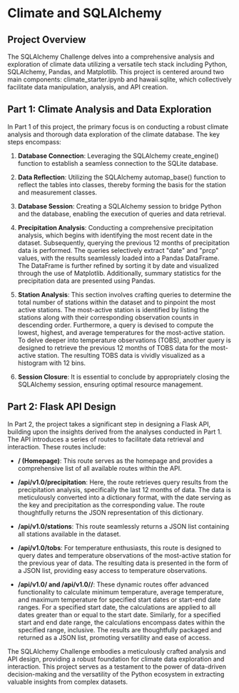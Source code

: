 # Climate and SQLAlchemy

## Project Overview

The SQLAlchemy Challenge delves into a comprehensive analysis and exploration of climate data utilizing a versatile tech stack including Python, SQLAlchemy, Pandas, and Matplotlib. This project is centered around two main components: climate_starter.ipynb and hawaii.sqlite, which collectively facilitate data manipulation, analysis, and API creation.

## Part 1: Climate Analysis and Data Exploration

In Part 1 of this project, the primary focus is on conducting a robust climate analysis and thorough data exploration of the climate database. The key steps encompass:

1. **Database Connection**: Leveraging the SQLAlchemy create_engine() function to establish a seamless connection to the SQLite database.

2. **Data Reflection**: Utilizing the SQLAlchemy automap_base() function to reflect the tables into classes, thereby forming the basis for the station and measurement classes.

3. **Database Session**: Creating a SQLAlchemy session to bridge Python and the database, enabling the execution of queries and data retrieval.

4. **Precipitation Analysis**: Conducting a comprehensive precipitation analysis, which begins with identifying the most recent date in the dataset. Subsequently, querying the previous 12 months of precipitation data is performed. The queries selectively extract "date" and "prcp" values, with the results seamlessly loaded into a Pandas DataFrame. The DataFrame is further refined by sorting it by date and visualized through the use of Matplotlib. Additionally, summary statistics for the precipitation data are presented using Pandas.

5. **Station Analysis**: This section involves crafting queries to determine the total number of stations within the dataset and to pinpoint the most active stations. The most-active station is identified by listing the stations along with their corresponding observation counts in descending order. Furthermore, a query is devised to compute the lowest, highest, and average temperatures for the most-active station. To delve deeper into temperature observations (TOBS), another query is designed to retrieve the previous 12 months of TOBS data for the most-active station. The resulting TOBS data is vividly visualized as a histogram with 12 bins.

6. **Session Closure**: It is essential to conclude by appropriately closing the SQLAlchemy session, ensuring optimal resource management.

## Part 2: Flask API Design

In Part 2, the project takes a significant step in designing a Flask API, building upon the insights derived from the analyses conducted in Part 1. The API introduces a series of routes to facilitate data retrieval and interaction. These routes include:

- **/ (Homepage)**: This route serves as the homepage and provides a comprehensive list of all available routes within the API.

- **/api/v1.0/precipitation**: Here, the route retrieves query results from the precipitation analysis, specifically the last 12 months of data. The data is meticulously converted into a dictionary format, with the date serving as the key and precipitation as the corresponding value. The route thoughtfully returns the JSON representation of this dictionary.

- **/api/v1.0/stations**: This route seamlessly returns a JSON list containing all stations available in the dataset.

- **/api/v1.0/tobs**: For temperature enthusiasts, this route is designed to query dates and temperature observations of the most-active station for the previous year of data. The resulting data is presented in the form of a JSON list, providing easy access to temperature observations.

- **/api/v1.0/<start> and /api/v1.0/<start>/<end>**: These dynamic routes offer advanced functionality to calculate minimum temperature, average temperature, and maximum temperature for specified start dates or start-end date ranges. For a specified start date, the calculations are applied to all dates greater than or equal to the start date. Similarly, for a specified start and end date range, the calculations encompass dates within the specified range, inclusive. The results are thoughtfully packaged and returned as a JSON list, promoting versatility and ease of access.

The SQLAlchemy Challenge embodies a meticulously crafted analysis and API design, providing a robust foundation for climate data exploration and interaction. This project serves as a testament to the power of data-driven decision-making and the versatility of the Python ecosystem in extracting valuable insights from complex datasets.
